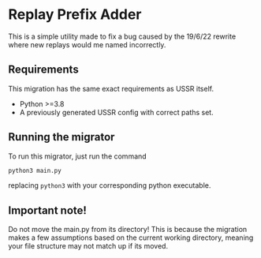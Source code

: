 # Replay Prefix Adder
This is a simple utility made to fix a bug caused by the 19/6/22 rewrite where new replays
would me named incorrectly.

## Requirements
This migration has the same exact requirements as USSR itself.
- Python >=3.8
- A previously generated USSR config with correct paths set.

## Running the migrator
To run this migrator, just run the command
```sh
python3 main.py
```
replacing `python3` with your corresponding python executable.

## Important note!
Do not move the main.py from its directory! This is because the migration makes a few assumptions based on the
current working directory, meaning your file structure may not match up if its moved.
